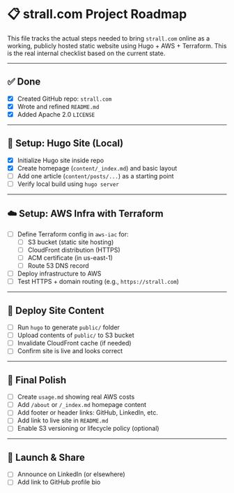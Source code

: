 # 📋 strall.com Project Roadmap

This file tracks the actual steps needed to bring `strall.com` online as a working, publicly hosted static website using Hugo + AWS + Terraform. This is the real internal checklist based on the current state.

---

## ✅ Done

- [x] Created GitHub repo: `strall.com`
- [x] Wrote and refined `README.md`
- [x] Added Apache 2.0 `LICENSE`

---

## 🧱 Setup: Hugo Site (Local)

- [x] Initialize Hugo site inside repo
- [x] Create homepage (`content/_index.md`) and basic layout
- [ ] Add one article (`content/posts/...`) as a starting point
- [ ] Verify local build using `hugo server`

---

## ☁️ Setup: AWS Infra with Terraform

- [ ] Define Terraform config in `aws-iac` for:
  - [ ] S3 bucket (static site hosting)
  - [ ] CloudFront distribution (HTTPS)
  - [ ] ACM certificate (in us-east-1)
  - [ ] Route 53 DNS record
- [ ] Deploy infrastructure to AWS
- [ ] Test HTTPS + domain routing (e.g., `https://strall.com`)

---

## 🚀 Deploy Site Content

- [ ] Run `hugo` to generate `public/` folder
- [ ] Upload contents of `public/` to S3 bucket
- [ ] Invalidate CloudFront cache (if needed)
- [ ] Confirm site is live and looks correct

---

## 📝 Final Polish

- [ ] Create `usage.md` showing real AWS costs
- [ ] Add `/about` or `/_index.md` homepage content
- [ ] Add footer or header links: GitHub, LinkedIn, etc.
- [ ] Add link to live site in `README.md`
- [ ] Enable S3 versioning or lifecycle policy (optional)

---

## 📣 Launch & Share

- [ ] Announce on LinkedIn (or elsewhere)
- [ ] Add link to GitHub profile bio
